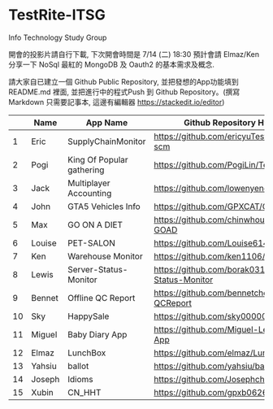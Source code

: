 # TestRite-ITSG
Info Technology Study Group

開會的投影片請自行下載, 下次開會時間是 7/14 (二) 18:30
預計會請 Elmaz/Ken 分享一下 NoSql 最紅的 MongoDB 及 Oauth2 的基本需求及概念.

請大家自已建立一個 Github Public Repository, 並把發想的App功能填到 README.md 裡面, 並把進行中的程式Push 到 Github Repository。(撰寫 Markdown 只需要記事本, 這邊有編輯器 https://stackedit.io/editor)

|  	    | Name	|App Name | Github Repository Hyper link|
|---	|---	|---	 |---	 |
| 1  	| Eric 	| SupplyChainMonitor |https://github.com/ericyuTestrite/Testrite-scm  	|
| 2  	| Pogi  | King Of Popular gathering	|https://github.com/PogiLin/TestRite-KPG 	|
| 3  	| Jack	| Multiplayer Accounting | https://github.com/lowenyend/Testrite-MA |
| 4  	| John  | GTA5 Vehicles Info	| https://github.com/GPXCAT/GTA5Vehicles	|
| 5  	| Max  	| GO ON A DIET 	| https://github.com/chinwhou/TESTRITE-GOAD 	|
| 6  	| Louise | PET-SALON 	| https://github.com/Louise614/pet-salon |
| 7  	| Ken  	| Warehouse Monitor	|https://github.com/ken1106/TestRite-WM  	|
| 8  	| Lewis	| Server-Status-Monitor | https://github.com/borak0310/Server-Status-Monitor |
| 9  	| Bennet| Offline QC Report	|https://github.com/bennetchen/Testrite-QCReport |
| 10	| Sky  	|  HappySale 	| https://github.com/sky00000/HappySale 	|
| 11	| Miguel|Baby Diary App| https://github.com/Miguel-Lee/Baby-Diary-App	|
| 12 	| Elmaz	| LunchBox	| https://github.com/elmaz/LunchBox	|
| 13 	|Yahsiu|ballot|https://github.com/yahsiu/ballot|
| 14 	|Joseph|Idioms|https://github.com/Josephchung2015/Idioms|
| 15  |Xubin |CN_HHT|https://github.com/gpxb0626/CNHHTAPP|
